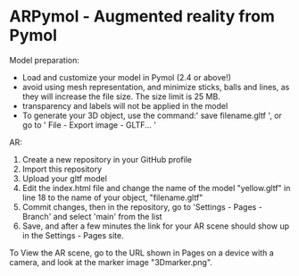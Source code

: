 # ARPymol - Augmented reality from Pymol

Model preparation:
  - Load and customize your model in Pymol (2.4 or above!)
  - avoid using mesh representation, and minimize sticks, balls and lines, as they will increase the file size. The size limit is 25 MB.
  - transparency and labels will not be applied in the model
  - To generate your 3D object, use the command:' save filename.gltf ', or go to ' File - Export image - GLTF... '
 
AR:
  1. Create a new repository in your GitHub profile
  2. Import this repository
  3. Upload your gltf model
  4. Edit the index.html file and change the name of the model "yellow.gltf" in line 18 to the name of your object, "filename.gltf"
  5. Commit changes, then in the repository, go to 'Settings - Pages - Branch' and select 'main' from the list
  6. Save, and after a few minutes the link for your AR scene should show up in the Settings - Pages site.

To View the AR scene, go to the URL shown in Pages on a device with a camera, and look at the marker image "3Dmarker.png".
